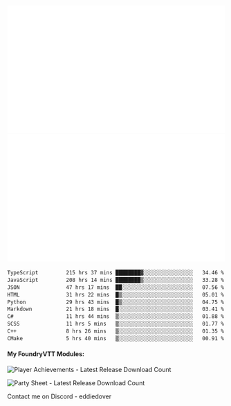 
![](https://raw.githubusercontent.com/eddiedover/ghstats/master/generated/overview.svg)
![](https://raw.githubusercontent.com/eddiedover/ghstats/master/generated/languages.svg)

<!--START_SECTION:waka-->

```txt
TypeScript         215 hrs 37 mins ████████▓░░░░░░░░░░░░░░░░   34.46 %
JavaScript         208 hrs 14 mins ████████▒░░░░░░░░░░░░░░░░   33.28 %
JSON               47 hrs 17 mins  ██░░░░░░░░░░░░░░░░░░░░░░░   07.56 %
HTML               31 hrs 22 mins  █▒░░░░░░░░░░░░░░░░░░░░░░░   05.01 %
Python             29 hrs 43 mins  █▒░░░░░░░░░░░░░░░░░░░░░░░   04.75 %
Markdown           21 hrs 18 mins  █░░░░░░░░░░░░░░░░░░░░░░░░   03.41 %
C#                 11 hrs 44 mins  ▒░░░░░░░░░░░░░░░░░░░░░░░░   01.88 %
SCSS               11 hrs 5 mins   ▒░░░░░░░░░░░░░░░░░░░░░░░░   01.77 %
C++                8 hrs 26 mins   ▒░░░░░░░░░░░░░░░░░░░░░░░░   01.35 %
CMake              5 hrs 40 mins   ▒░░░░░░░░░░░░░░░░░░░░░░░░   00.91 %
```

<!--END_SECTION:waka-->

#### My FoundryVTT Modules:

  ![Player Achievements - Latest Release Download Count](https://img.shields.io/badge/dynamic/json?label=Player%20Achievements%20-%20Downloads@latest&query=assets%5B1%5D.download_count&url=https%3A%2F%2Fapi.github.com%2Frepos%2FEddieDover%2Ffvtt-player-achievements%2Freleases%2Flatest)

  ![Party Sheet - Latest Release Download Count](https://img.shields.io/badge/dynamic/json?label=Party%20Sheet%20-%20Downloads@latest&query=assets%5B1%5D.download_count&url=https%3A%2F%2Fapi.github.com%2Frepos%2FEddieDover%2Ffvtt-party-sheet%2Freleases%2Flatest)

<a rel="me" href="https://techhub.social/@EddieDover"></a>

Contact me on Discord - eddiedover
